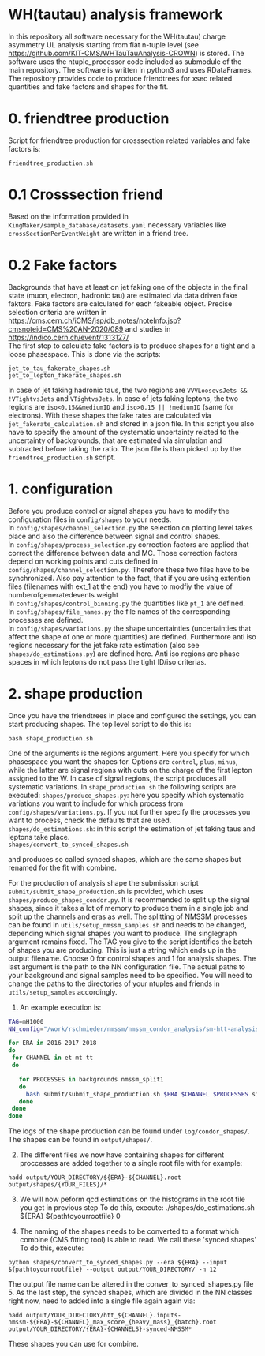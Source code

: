 

# WH(tautau) analysis framework
In this repository all software necessary for the WH(tautau) charge asymmetry UL analysis starting from flat n-tuple level (see https://github.com/KIT-CMS/WHTauTauAnalysis-CROWN) is stored. The software uses the ntuple_processor code included as submodule of the main repository. The software is written in python3 and uses RDataFrames.
The repository provides code to produce friendtrees for xsec related quantities and fake factors and shapes for the fit. 

# 0. friendtree production
Script for friendtree production for crosssection related variables and fake factors is:
```
friendtree_production.sh
```
# 0.1 Crosssection friend
Based on the information provided in `KingMaker/sample_database/datasets.yaml` necessary variables like `crossSectionPerEventWeight` are written in a friend tree. 

# 0.2 Fake factors
Backgrounds that have at least on jet faking one of the objects in the final state (muon, electron, hadronic tau) are estimated via data driven fake faktors. Fake factors are calculated for each fakeable object. Precise selection criteria are written in https://cms.cern.ch/iCMS/jsp/db_notes/noteInfo.jsp?cmsnoteid=CMS%20AN-2020/089 and studies in https://indico.cern.ch/event/1313127/  <br>
The first step to calculate fake factors is to produce shapes for a tight and a loose phasespace. This is done via the scripts:
```
jet_to_tau_fakerate_shapes.sh
jet_to_lepton_fakerate_shapes.sh
```
In case of jet faking hadronic taus, the two regions are `VVVLoosevsJets && !VTightvsJets` and `VTightvsJets`. In case of jets faking leptons, the two regions are `iso<0.15&&mediumID` and `iso>0.15 || !mediumID` (same for electrons). With these shapes the fake rates are calculated via `jet_fakerate_calculation.sh` and stored in a json file. In this script you also have to specify the amount of the systematic uncertainty related to the uncertainty of backgrounds, that are estimated via simulation and subtracted before taking the ratio. 
The json file is than picked up by the `friendtree_production.sh` script.
# 1. configuration
Before you produce control or signal shapes you have to modify the configuration files in `config/shapes` to your needs.  <br>
In `config/shapes/channel_selection.py` the selection on plotting level takes place and also the difference between signal and control shapes. <br>
In `config/shapes/process_selection.py` correction factors are applied that correct the difference between data and MC. Those correction factors depend on working points and cuts defined in `config/shapes/channel_selection.py`. Therefore these two files have to be synchronized. Also pay attention to the fact, that if you are using extention files (filenames with ext_1 at the end) you have to modfiy the value of numberofgeneratedevents weight <br> 
In `config/shapes/control_binning.py` the quantities like `pt_1` are defined. <br>
In `config/shapes/file_names.py` the file names of the corresponding processes are defined. <br>
In `config/shapes/variations.py` the shape uncertainties (uncertainties that affect the shape of one or more quantities) are defined. Furthermore anti iso regions necessary for the jet fake rate estimation (also see `shapes/do_estimations.py`) are defined here. Anti iso regions are phase spaces in which leptons do not pass the tight ID/iso criterias. 

# 2. shape production

Once you have the friendtrees in place and configured the settings, you can start producing shapes. The top level script to do this is:
```
bash shape_production.sh
```
One of the arguments is the regions argument. Here you specify for which phasespace you want the shapes for. Options are `control`, `plus`, `minus`, while the latter are signal regions with cuts on the charge of the first lepton assigned to the W. In case of signal regions, the script produces all systematic variations. In `shape_production.sh` the following scripts are executed:
`shapes/produce_shapes.py`: here you specify which systematic variations you want to include for which process from `config/shapes/variations.py`. If you not further specify the processes you want to process, check the defaults that are used.  <br>
`shapes/do_estimations.sh`: in this script the estimation of jet faking taus and leptons take place. <br>
`shapes/convert_to_synced_shapes.sh`


and produces so called synced shapes, which are the same shapes but renamed for the fit with combine. 


For the production of analysis shape the submission script `submit/submit_shape_production.sh` is provided, which uses `shapes/produce_shapes_condor.py`. It is recommended to split up the signal shapes, since it takes a lot of memory to produce them in a single job and split up the channels and eras as well. The splitting of NMSSM processes can be found in `utils/setup_nmssm_samples.sh` and needs to be changed, depending which signal shapes you want to produce. The singlegraph argument remains fixed. The TAG you give to the script identifies the batch of shapes you are producing. This is just a string which ends up in the output filename. Choose 0 for control shapes and 1 for analysis shapes. The last argument is the path to the NN configuration file. 
The actual paths to your background and signal samples need to be specified. You will need to change the paths to the directories of your ntuples and friends in `utils/setup_samples` accordingly.
1. An example execution is:
```bash
TAG=mH1000
NN_config="/work/rschmieder/nmssm/nmssm_condor_analysis/sm-htt-analysis/output/ml/parametrized_nn_mH1000/all_eras_mt/dataset_config.yaml"

for ERA in 2016 2017 2018
do
 for CHANNEL in et mt tt
 do

   for PROCESSES in backgrounds nmssm_split1
   do
     bash submit/submit_shape_production.sh $ERA $CHANNEL $PROCESSES singlegraph $TAG 1 $NN_config
   done
 done
done
```
The logs of the shape production can be found under `log/condor_shapes/`. The shapes can be found in `output/shapes/`.

2. The different files we now have containing shapes for different proccesses are added together to a single root file with for example:
```
hadd output/YOUR_DIRECTORY/${ERA}-${CHANNEL}.root output/shapes/{YOUR_FILES}/*
```

3. We will now peform qcd estimations on the histograms in the root file you get in previous step To do this, execute: 
    ./shapes/do_estimations.sh ${ERA} ${pathtoyourrootfile} 0

4. The naming of the shapes needs to be converted to a format which combine (CMS fitting tool) is able to read. We call these 'synced shapes'
    To do this, execute: 
```
python shapes/convert_to_synced_shapes.py --era ${ERA} --input ${pathtoyourrootfile} --output output/YOUR_DIRECTORY/ -n 12
```
The output file name can be altered in the conver_to_synced_shapes.py file
 5. As the last step, the synced shapes, which are divided in the NN classes right now, need to added into a single file again again via: 
```
hadd output/YOUR_DIRECTORY/htt_${CHANNEL}.inputs-nmssm-${ERA}-${CHANNEL}_max_score_{heavy_mass}_{batch}.root output/YOUR_DIRECTORY/{ERA}-{CHANNELS}-synced-NMSSM*
```
These shapes you can use for combine.

